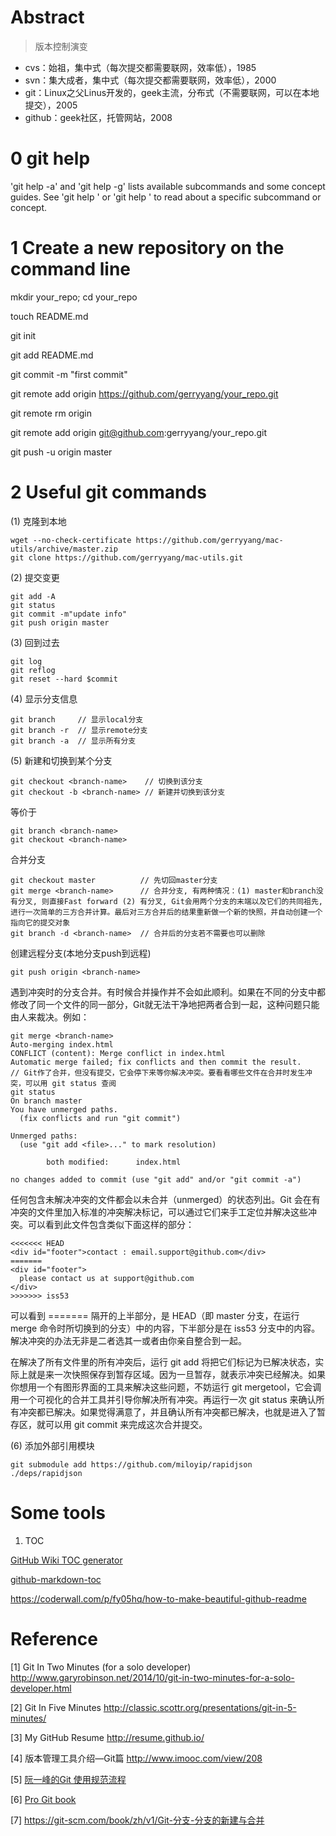 
Abstract
==
> 版本控制演变

* cvs：始祖，集中式（每次提交都需要联网，效率低），1985
* svn：集大成者，集中式（每次提交都需要联网，效率低），2000
* git：Linux之父Linus开发的，geek主流，分布式（不需要联网，可以在本地提交），2005
* github：geek社区，托管网站，2008


0 git help
===

'git help -a' and 'git help -g' lists available subcommands and some
concept guides. See 'git help <command>' or 'git help <concept>'
to read about a specific subcommand or concept.


1 Create a new repository on the command line
===

mkdir your_repo; cd your_repo

touch README.md

git init

git add README.md

git commit -m "first commit"

git remote add origin https://github.com/gerryyang/your_repo.git

git remote rm origin

git remote add origin git@github.com:gerryyang/your_repo.git

git push -u origin master


2 Useful git commands
===

(1) 克隆到本地
```
wget --no-check-certificate https://github.com/gerryyang/mac-utils/archive/master.zip
git clone https://github.com/gerryyang/mac-utils.git
```

(2) 提交变更
```
git add -A
git status
git commit -m"update info"
git push origin master
```

(3) 回到过去
```
git log
git reflog
git reset --hard $commit
```

(4) 显示分支信息
```
git branch     // 显示local分支
git branch -r  // 显示remote分支
git branch -a  // 显示所有分支
```

(5) 新建和切换到某个分支

```
git checkout <branch-name>    // 切换到该分支
git checkout -b <branch-name> // 新建并切换到该分支
```

等价于

```
git branch <branch-name>
git checkout <branch-name>
```

合并分支

```
git checkout master          // 先切回master分支  
git merge <branch-name>      // 合并分支, 有两种情况：(1) master和branch没有分叉, 则直接Fast forward (2) 有分叉, Git会用两个分支的末端以及它们的共同祖先, 进行一次简单的三方合并计算。最后对三方合并后的结果重新做一个新的快照，并自动创建一个指向它的提交对象
git branch -d <branch-name>  // 合并后的分支若不需要也可以删除
```

创建远程分支(本地分支push到远程)

```
git push origin <branch-name>
```

遇到冲突时的分支合并。有时候合并操作并不会如此顺利。如果在不同的分支中都修改了同一个文件的同一部分，Git就无法干净地把两者合到一起，这种问题只能由人来裁决。例如：

```
git merge <branch-name>
Auto-merging index.html
CONFLICT (content): Merge conflict in index.html
Automatic merge failed; fix conflicts and then commit the result.
// Git作了合并，但没有提交，它会停下来等你解决冲突。要看看哪些文件在合并时发生冲突，可以用 git status 查阅
git status
On branch master
You have unmerged paths.
  (fix conflicts and run "git commit")

Unmerged paths:
  (use "git add <file>..." to mark resolution)

        both modified:      index.html

no changes added to commit (use "git add" and/or "git commit -a")
```

任何包含未解决冲突的文件都会以未合并（unmerged）的状态列出。Git 会在有冲突的文件里加入标准的冲突解决标记，可以通过它们来手工定位并解决这些冲突。可以看到此文件包含类似下面这样的部分：

```
<<<<<<< HEAD
<div id="footer">contact : email.support@github.com</div>
=======
<div id="footer">
  please contact us at support@github.com
</div>
>>>>>>> iss53
```

可以看到 ======= 隔开的上半部分，是 HEAD（即 master 分支，在运行 merge 命令时所切换到的分支）中的内容，下半部分是在 iss53 分支中的内容。解决冲突的办法无非是二者选其一或者由你亲自整合到一起。

在解决了所有文件里的所有冲突后，运行 git add 将把它们标记为已解决状态，实际上就是来一次快照保存到暂存区域。因为一旦暂存，就表示冲突已经解决。如果你想用一个有图形界面的工具来解决这些问题，不妨运行 git mergetool，它会调用一个可视化的合并工具并引导你解决所有冲突。再运行一次 git status 来确认所有冲突都已解决。如果觉得满意了，并且确认所有冲突都已解决，也就是进入了暂存区，就可以用 git commit 来完成这次合并提交。


(6) 添加外部引用模块
```
git submodule add https://github.com/miloyip/rapidjson ./deps/rapidjson
```

Some tools
===

1. TOC

[GitHub Wiki TOC generator](https://ecotrust-canada.github.io/markdown-toc/)

[github-markdown-toc](https://github.com/ekalinin/github-markdown-toc)

https://coderwall.com/p/fy05hq/how-to-make-beautiful-github-readme

Reference
===

[1] Git In Two Minutes (for a solo developer) http://www.garyrobinson.net/2014/10/git-in-two-minutes-for-a-solo-developer.html

[2] Git In Five Minutes http://classic.scottr.org/presentations/git-in-5-minutes/

[3] My GitHub Resume http://resume.github.io/

[4] 版本管理工具介绍—Git篇 http://www.imooc.com/view/208

[5] [阮一峰的Git 使用规范流程](http://www.ruanyifeng.com/blog/2015/08/git-use-process.html)

[6] [Pro Git book](https://git-scm.com/book/zh/v1) 

[7] https://git-scm.com/book/zh/v1/Git-分支-分支的新建与合并

